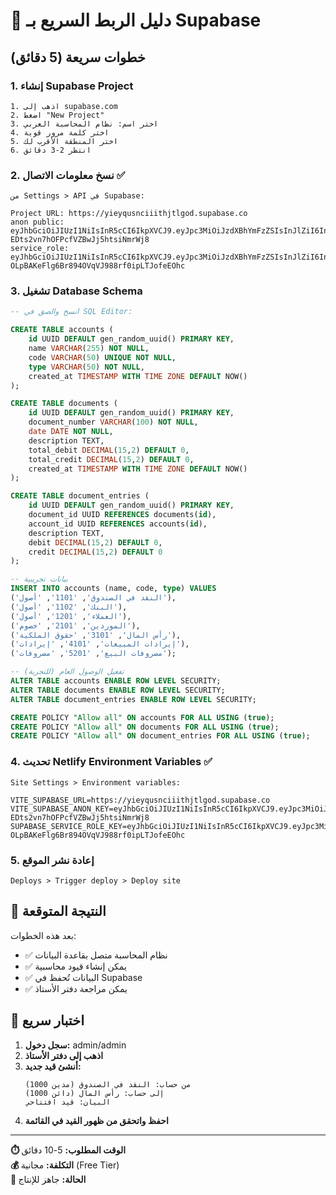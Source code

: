 # 🚀 دليل الربط السريع بـ Supabase

## خطوات سريعة (5 دقائق)

### 1. إنشاء Supabase Project
```
1. اذهب إلى supabase.com
2. اضغط "New Project"  
3. اختر اسم: نظام المحاسبة العربي
4. اختر كلمة مرور قوية
5. اختر المنطقة الأقرب لك
6. انتظر 2-3 دقائق
```

### 2. نسخ معلومات الاتصال ✅
```
من Settings > API في Supabase:

Project URL: https://yieyqusnciiithjtlgod.supabase.co  
anon public: eyJhbGciOiJIUzI1NiIsInR5cCI6IkpXVCJ9.eyJpc3MiOiJzdXBhYmFzZSIsInJlZiI6InlpZXlxdXNuY2lpaXRoanRsZ29kIiwicm9sZSI6ImFub24iLCJpYXQiOjE3NTA1MTU3MDgsImV4cCI6MjA2NjA5MTcwOH0.ZBmA3i2IMNV-EDts2vn7hOFPcfVZBwJj5htsiNmrWj8
service_role: eyJhbGciOiJIUzI1NiIsInR5cCI6IkpXVCJ9.eyJpc3MiOiJzdXBhYmFzZSIsInJlZiI6InlpZXlxdXNuY2lpaXRoanRsZ29kIiwicm9sZSI6InNlcnZpY2Vfcm9sZSIsImlhdCI6MTc1MDUxNTcwOCwiZXhwIjoyMDY2MDkxNzA4fQ.TS4-OLpBAKeFlg6Br894OVqVJ988rf0ipLTJofeEOhc
```

### 3. تشغيل Database Schema
```sql
-- انسخ والصق في SQL Editor:

CREATE TABLE accounts (
    id UUID DEFAULT gen_random_uuid() PRIMARY KEY,
    name VARCHAR(255) NOT NULL,
    code VARCHAR(50) UNIQUE NOT NULL,
    type VARCHAR(50) NOT NULL,
    created_at TIMESTAMP WITH TIME ZONE DEFAULT NOW()
);

CREATE TABLE documents (
    id UUID DEFAULT gen_random_uuid() PRIMARY KEY,
    document_number VARCHAR(100) NOT NULL,
    date DATE NOT NULL,
    description TEXT,
    total_debit DECIMAL(15,2) DEFAULT 0,
    total_credit DECIMAL(15,2) DEFAULT 0,
    created_at TIMESTAMP WITH TIME ZONE DEFAULT NOW()
);

CREATE TABLE document_entries (
    id UUID DEFAULT gen_random_uuid() PRIMARY KEY,
    document_id UUID REFERENCES documents(id),
    account_id UUID REFERENCES accounts(id),
    description TEXT,
    debit DECIMAL(15,2) DEFAULT 0,
    credit DECIMAL(15,2) DEFAULT 0
);

-- بيانات تجريبية
INSERT INTO accounts (name, code, type) VALUES
('النقد في الصندوق', '1101', 'أصول'),
('البنك', '1102', 'أصول'),
('العملاء', '1201', 'أصول'),
('الموردين', '2101', 'خصوم'),
('رأس المال', '3101', 'حقوق الملكية'),
('إيرادات المبيعات', '4101', 'إيرادات'),
('مصروفات البيع', '5201', 'مصروفات');

-- تفعيل الوصول العام (للتجربة)
ALTER TABLE accounts ENABLE ROW LEVEL SECURITY;
ALTER TABLE documents ENABLE ROW LEVEL SECURITY;
ALTER TABLE document_entries ENABLE ROW LEVEL SECURITY;

CREATE POLICY "Allow all" ON accounts FOR ALL USING (true);
CREATE POLICY "Allow all" ON documents FOR ALL USING (true);
CREATE POLICY "Allow all" ON document_entries FOR ALL USING (true);
```

### 4. تحديث Netlify Environment Variables ✅
```
Site Settings > Environment variables:

VITE_SUPABASE_URL=https://yieyqusnciiithjtlgod.supabase.co
VITE_SUPABASE_ANON_KEY=eyJhbGciOiJIUzI1NiIsInR5cCI6IkpXVCJ9.eyJpc3MiOiJzdXBhYmFzZSIsInJlZiI6InlpZXlxdXNuY2lpaXRoanRsZ29kIiwicm9sZSI6ImFub24iLCJpYXQiOjE3NTA1MTU3MDgsImV4cCI6MjA2NjA5MTcwOH0.ZBmA3i2IMNV-EDts2vn7hOFPcfVZBwJj5htsiNmrWj8
SUPABASE_SERVICE_ROLE_KEY=eyJhbGciOiJIUzI1NiIsInR5cCI6IkpXVCJ9.eyJpc3MiOiJzdXBhYmFzZSIsInJlZiI6InlpZXlxdXNuY2lpaXRoanRsZ29kIiwicm9sZSI6InNlcnZpY2Vfcm9sZSIsImlhdCI6MTc1MDUxNTcwOCwiZXhwIjoyMDY2MDkxNzA4fQ.TS4-OLpBAKeFlg6Br894OVqVJ988rf0ipLTJofeEOhc
```

### 5. إعادة نشر الموقع
```
Deploys > Trigger deploy > Deploy site
```

## 🎯 النتيجة المتوقعة

بعد هذه الخطوات:
- ✅ نظام المحاسبة متصل بقاعدة البيانات
- ✅ يمكن إنشاء قيود محاسبية
- ✅ البيانات تُحفظ في Supabase
- ✅ يمكن مراجعة دفتر الأستاذ

## 🔧 اختبار سريع

1. **سجل دخول:** admin/admin
2. **اذهب إلى دفتر الأستاذ**
3. **أنشئ قيد جديد:**
   ```
   من حساب: النقد في الصندوق (مدين 1000)
   إلى حساب: رأس المال (دائن 1000)
   البيان: قيد افتتاحي
   ```
4. **احفظ واتحقق من ظهور القيد في القائمة**

---

**⏱️ الوقت المطلوب:** 5-10 دقائق  
**💰 التكلفة:** مجانية (Free Tier)  
**🚀 الحالة:** جاهز للإنتاج
